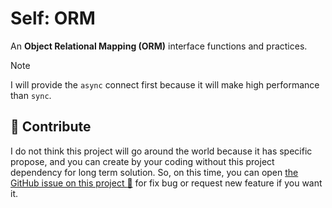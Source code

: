 # Self: ORM

An **Object Relational Mapping (ORM)** interface functions and practices.

> [!NOTE]
> I will provide the `async` connect first because it will make high performance
> than `sync`.

## :speech_balloon: Contribute

I do not think this project will go around the world because it has specific propose,
and you can create by your coding without this project dependency for long term
solution. So, on this time, you can open [the GitHub issue on this project :raised_hands:](https://github.com/dde-labs/self-orm/issues)
for fix bug or request new feature if you want it.

